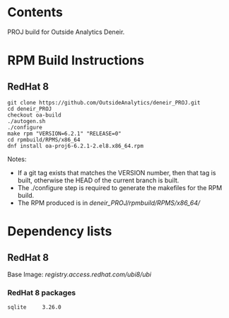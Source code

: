 # Contents
PROJ build for Outside Analytics Deneir.

# RPM Build Instructions
## RedHat 8
```
git clone https://github.com/OutsideAnalytics/deneir_PROJ.git
cd deneir_PROJ
checkout oa-build
./autogen.sh
./configure
make rpm "VERSION=6.2.1" "RELEASE=0"
cd rpmbuild/RPMS/x86_64
dnf install oa-proj6-6.2.1-2.el8.x86_64.rpm

```
Notes:
* If a git tag exists that matches the VERSION number, then that tag is built, otherwise
the HEAD of the current branch is built.
* The ./configure step is required to generate the makefiles for the RPM build. 
* The RPM produced is in *deneir_PROJ/rpmbuild/RPMS/x86_64/*

# Dependency lists
## RedHat 8
Base Image: _registry.access.redhat.com/ubi8/ubi_

### RedHat 8 packages
```
sqlite     3.26.0
```
